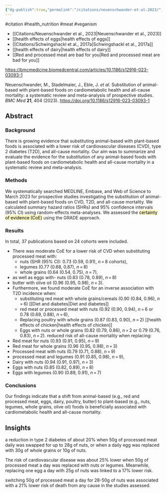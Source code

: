 ```yaml
---
{"dg-publish":true,"permalink":"/citations/neuenschwander-et-al-2023/","created":"2024-04-22T13:01:18.000+01:00","updated":"2025-09-28T23:47:54.130+01:00"}
---
```


#citation #health_nutrition #meat #veganism 

- [[Citations/Neuenschwander et al., 2023\|Neuenschwander et al., 2023]]
- [[health effects of eggs\|health effects of eggs]]
- [[Citations/Schwingshackl et al., 2017a\|Schwingshackl et al., 2017a]]
- [[health effects of dairy\|health effects of dairy]]
- [[Red and processed meat are bad for you\|Red and processed meat are bad for you]]

https://bmcmedicine.biomedcentral.com/articles/10.1186/s12916-023-03093-1

Neuenschwander, M., Stadelmaier, J., Eble, J. _et al._ Substitution of animal-based with plant-based foods on cardiometabolic health and all-cause mortality: a systematic review and meta-analysis of prospective studies. _BMC Med_ **21**, 404 (2023). https://doi.org/10.1186/s12916-023-03093-1

## Abstract

### Background
There is growing evidence that substituting animal-based with plant-based foods is associated with a lower risk of cardiovascular diseases (CVD), type 2 diabetes (T2D), and all-cause mortality. Our aim was to summarize and evaluate the evidence for the substitution of any animal-based foods with plant-based foods on cardiometabolic health and all-cause mortality in a systematic review and meta-analysis.

### Methods
We systematically searched MEDLINE, Embase, and Web of Science to March 2023 for prospective studies investigating the substitution of animal-based with plant-based foods on CVD, T2D, and all-cause mortality. We calculated summary hazard ratios (SHRs) and 95% confidence intervals (95% CI) using random-effects meta-analyses. We assessed the <mark style="background: #FFF3A3A6;">certainty of evidence (CoE)</mark> using the GRADE approach.

### Results
In total, 37 publications based on 24 cohorts were included. 

- There was moderate CoE for a lower risk of CVD when substituting processed meat with: 
	- nuts (SHR (95% CI): 0.73 (0.59, 0.91), _n_ = 8 cohorts), 
	- legumes (0.77 (0.68, 0.87), _n_ = 8)
	- whole grains (0.64 (0.54, 0.75), _n_ = 7), 
- as well as eggs with- nuts (0.83 (0.78, 0.89), _n_ = 8)
- butter with olive oil (0.96 (0.95, 0.98), _n_ = 3). 
- Furthermore, we found moderate CoE for an inverse association with T2D incidence when: 
	- substituting red meat with whole grains/cereals (0.90 (0.84, 0.96), _n_ = 6)  [[Diet and diabetes\|Diet and diabetes]]
	- red meat or processed meat with nuts (0.92 (0.90, 0.94), _n_ = 6 or 0.78 (0.69, 0.88), _n_ = 6), 
	- Replacing poultry with whole grains (0.87 (0.83, 0.90), _n_ = 2) [[health effects of chicken\|health effects of chicken]]
	- Eggs with nuts or whole grains (0.82 (0.79, 0.86), _n_ = 2 or 0.79 (0.76, 0.83), _n_ = 2). 
reduced risk of all-cause mortality when replacing:
- Red meat for nuts (0.93 (0.91, 0.95), _n_ = 9) 
- Red meat for whole grains (0.96 (0.95, 0.98), _n_ = 3)
- Processed meat with nuts (0.79 (0.71, 0.88), _n_ = 9) 
- processed meat and legumes (0.91 (0.85, 0.98), _n_ = 9), 
- Dairy with nuts (0.94 (0.91, 0.97), _n_ = 3)
- Eggs with nuts (0.85 (0.82, 0.89), _n_ = 8) 
- Eggs with legumes (0.90 (0.89, 0.91), _n_ = 7)

### Conclusions
Our findings indicate that a shift from animal-based (e.g., red and processed meat, eggs, dairy, poultry, butter) to plant-based (e.g., nuts, legumes, whole grains, olive oil) foods is beneficially associated with cardiometabolic health and all-cause mortality.

## Insights
a reduction in type 2 diabetes of about 20% when 50g of processed meat daily was swapped for up to 28g of nuts, or when a daily egg was replaced with 30g of whole grains or 10g of nuts.

The risk of cardiovascular disease was about 25% lower when 50g of processed meat a day was replaced with nuts or legumes. Meanwhile, replacing one egg a day with 25g of nuts was linked to a 17% lower risk.

switching 50g of processed meat a day for 28-50g of nuts was associated with a 21% lower risk of death from any cause in the studies assessed.